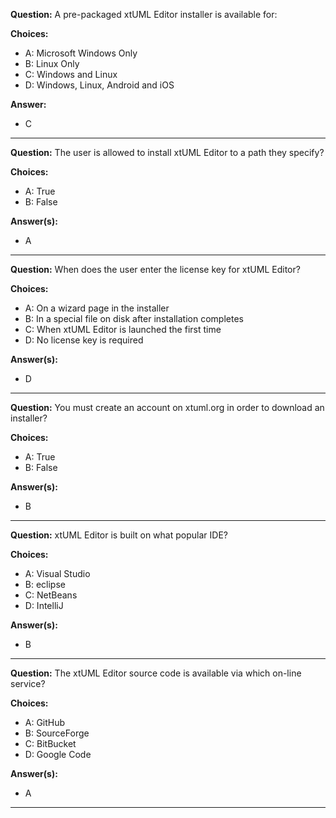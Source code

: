 __Question:__ A pre-packaged xtUML Editor installer is available for:

__Choices:__
  - A: Microsoft Windows Only
  - B: Linux Only
  - C: Windows and Linux
  - D: Windows, Linux, Android and iOS
  
__Answer:__
  - C
  
----

__Question:__ The user is allowed to install xtUML Editor to a path they specify?

__Choices:__
  - A: True
  - B: False
  
__Answer(s):__
  - A

----

__Question:__ When does the user enter the license key for xtUML Editor?

__Choices:__
  - A:  On a wizard page in the installer
  - B:  In a special file on disk after installation completes
  - C:  When xtUML Editor is launched the first time
  - D:  No license key is required
  
__Answer(s):__
  - D
  
----

__Question:__ You must create an account on xtuml.org in order to download an installer?

__Choices:__ 
  - A: True
  - B: False
  
__Answer(s):__
  - B

----

__Question:__ xtUML Editor is built on what popular IDE?

__Choices:__
  - A:  Visual Studio
  - B:  eclipse
  - C:  NetBeans
  - D:  IntelliJ
  
__Answer(s):__
  - B
  
----

__Question:__ The xtUML Editor source code is available via which on-line service?

__Choices:__
  - A:  GitHub
  - B:  SourceForge
  - C:  BitBucket
  - D:  Google Code
  
__Answer(s):__
  - A
  
----
